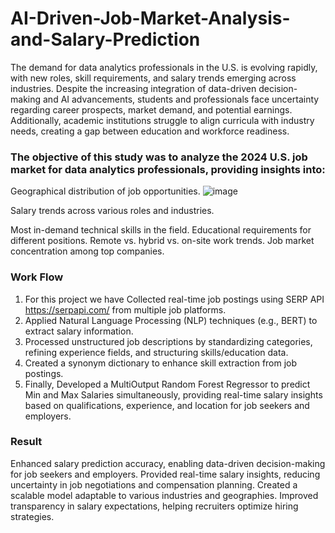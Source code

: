 # AI-Driven-Job-Market-Analysis-and-Salary-Prediction

The demand for data analytics professionals in the U.S. is evolving rapidly, with new roles, skill requirements, and salary trends emerging across industries. Despite the increasing integration of data-driven decision-making and AI advancements, students and professionals face uncertainty regarding career prospects, market demand, and potential earnings. Additionally, academic institutions struggle to align curricula with industry needs, creating a gap between education and workforce readiness.

### The objective of this study was to analyze the 2024 U.S. job market for data analytics professionals, providing insights into:

Geographical distribution of job opportunities.
![image](https://github.com/user-attachments/assets/d0184e8d-7726-4537-af5a-e8d5f1ca87c5)

Salary trends across various roles and industries.

Most in-demand technical skills in the field.
Educational requirements for different positions.
Remote vs. hybrid vs. on-site work trends.
Job market concentration among top companies.

### Work Flow
1. For this project we have Collected real-time job postings using SERP API https://serpapi.com/ from multiple job platforms.
2. Applied Natural Language Processing (NLP) techniques (e.g., BERT) to extract salary information.
3. Processed unstructured job descriptions by standardizing categories, refining experience fields, and structuring skills/education data.
4. Created a synonym dictionary to enhance skill extraction from job postings.
5. Finally, Developed a MultiOutput Random Forest Regressor to predict Min and Max Salaries simultaneously, providing real-time salary insights based on qualifications, experience, and location for job seekers and employers.

### Result
Enhanced salary prediction accuracy, enabling data-driven decision-making for job seekers and employers.
Provided real-time salary insights, reducing uncertainty in job negotiations and compensation planning.
Created a scalable model adaptable to various industries and geographies.
Improved transparency in salary expectations, helping recruiters optimize hiring strategies.
